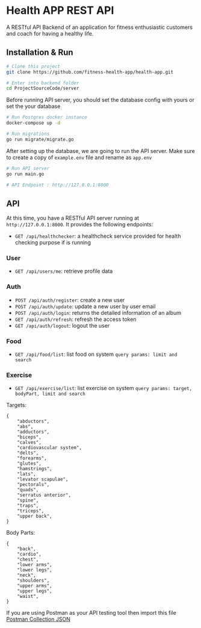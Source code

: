 # Health APP REST API
A RESTful API Backend of an application for fitness enthusiastic customers and coach for having a healthy life.

## Installation & Run
```bash
# Clone this project
git clone https://github.com/fitness-health-app/health-app.git

# Enter into backend folder
cd ProjectSourceCode/server
```

Before running API server, you should set the database config with yours or set the your database
```bash
# Run Postgres docker instance
docker-compose up -d

# Run migrations
go run migrate/migrate.go
```

After setting up the database, we are going to run the API server. Make sure to create a copy of `example.env` file and rename as `app.env`

```bash
# Run API server
go run main.go

# API Endpoint : http://127.0.0.1:8000
```

## API

At this time, you have a RESTful API server running at `http://127.0.0.1:8000`. It provides the following endpoints:

* `GET /api/healthchecker`: a healthcheck service provided for health checking purpose if is running

### User
* `GET /api/users/me`: retrieve profile data

### Auth
* `POST /api/auth/register`: create a new user
* `POST /api/auth/update`: update a new user by user email
* `POST /api/auth/login`: returns the detailed information of an album
* `GET /api/auth/refresh`: refresh the access token
* `GET /api/auth/logout`: logout the user

### Food
* `GET /api/food/list`: list food on system `query params: limit and search`

### Exercise
* `GET /api/exercise/list`: list exercise on system `query params: target, bodyPart, limit and search`

Targets:
```
{
    "abductors",
    "abs",
    "adductors",
    "biceps",
    "calves",
    "cardiovascular system",
    "delts",
    "forearms",
    "glutes",
    "hamstrings",
    "lats",
    "levator scapulae",
    "pectorals",
    "quads",
    "serratus anterior",
    "spine",
    "traps",
    "triceps",
    "upper back",
}
```

Body Parts:
```
{
    "back",
    "cardio",
    "chest",
    "lower arms",
    "lower legs",
    "neck",
    "shoulders",
    "upper arms",
    "upper legs",
    "waist",
}
```

If you are using Postman as your API testing tool then import this file [Postman Collection JSON](HealthAppBackend.postman_collection.json)
